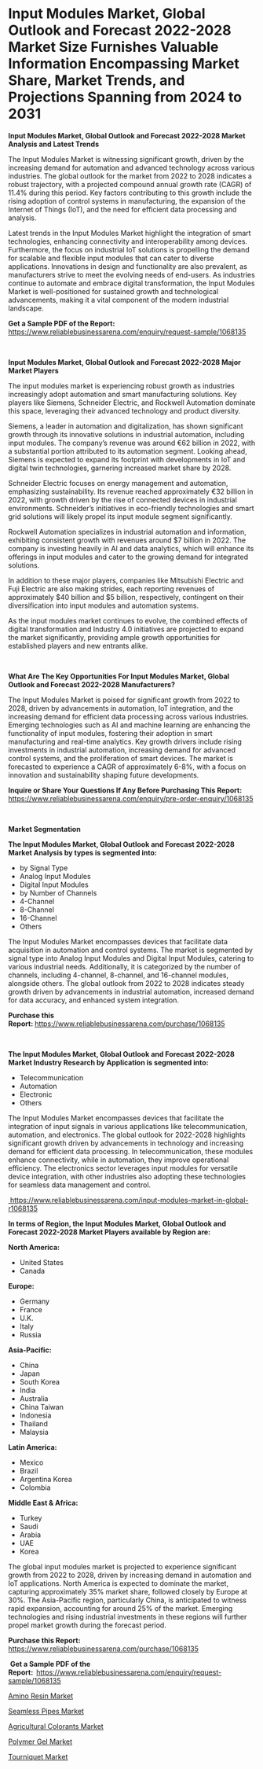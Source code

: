 <p><h1>Input Modules Market, Global Outlook and Forecast 2022-2028 Market Size Furnishes Valuable Information Encompassing Market Share, Market Trends, and Projections Spanning from 2024 to 2031</h1></p><p><strong>Input Modules Market, Global Outlook and Forecast 2022-2028 Market Analysis and Latest Trends</strong></p>
<p><p>The Input Modules Market is witnessing significant growth, driven by the increasing demand for automation and advanced technology across various industries. The global outlook for the market from 2022 to 2028 indicates a robust trajectory, with a projected compound annual growth rate (CAGR) of 11.4% during this period. Key factors contributing to this growth include the rising adoption of control systems in manufacturing, the expansion of the Internet of Things (IoT), and the need for efficient data processing and analysis.</p><p>Latest trends in the Input Modules Market highlight the integration of smart technologies, enhancing connectivity and interoperability among devices. Furthermore, the focus on industrial IoT solutions is propelling the demand for scalable and flexible input modules that can cater to diverse applications. Innovations in design and functionality are also prevalent, as manufacturers strive to meet the evolving needs of end-users. As industries continue to automate and embrace digital transformation, the Input Modules Market is well-positioned for sustained growth and technological advancements, making it a vital component of the modern industrial landscape.</p></p>
<p><strong>Get a Sample PDF of the Report:&nbsp;</strong> <a href="https://www.reliablebusinessarena.com/enquiry/request-sample/1068135?utm_campaign=1932&utm_medium=2&utm_source=Github&utm_content=ia&utm_term=26122024&utm_id=input-modules-market-global-outlook-and-forecast-2022-2028">https://www.reliablebusinessarena.com/enquiry/request-sample/1068135</a></p>
<p>&nbsp;</p>
<p><strong>Input Modules Market, Global Outlook and Forecast 2022-2028 Major Market Players</strong></p>
<p><p>The input modules market is experiencing robust growth as industries increasingly adopt automation and smart manufacturing solutions. Key players like Siemens, Schneider Electric, and Rockwell Automation dominate this space, leveraging their advanced technology and product diversity.</p><p>Siemens, a leader in automation and digitalization, has shown significant growth through its innovative solutions in industrial automation, including input modules. The company’s revenue was around €62 billion in 2022, with a substantial portion attributed to its automation segment. Looking ahead, Siemens is expected to expand its footprint with developments in IoT and digital twin technologies, garnering increased market share by 2028.</p><p>Schneider Electric focuses on energy management and automation, emphasizing sustainability. Its revenue reached approximately €32 billion in 2022, with growth driven by the rise of connected devices in industrial environments. Schneider’s initiatives in eco-friendly technologies and smart grid solutions will likely propel its input module segment significantly.</p><p>Rockwell Automation specializes in industrial automation and information, exhibiting consistent growth with revenues around $7 billion in 2022. The company is investing heavily in AI and data analytics, which will enhance its offerings in input modules and cater to the growing demand for integrated solutions.</p><p>In addition to these major players, companies like Mitsubishi Electric and Fuji Electric are also making strides, each reporting revenues of approximately $40 billion and $5 billion, respectively, contingent on their diversification into input modules and automation systems.</p><p>As the input modules market continues to evolve, the combined effects of digital transformation and Industry 4.0 initiatives are projected to expand the market significantly, providing ample growth opportunities for established players and new entrants alike.</p></p>
<p>&nbsp;</p>
<p><strong>What Are The Key Opportunities For Input Modules Market, Global Outlook and Forecast 2022-2028 Manufacturers?</strong></p>
<p><p>The Input Modules Market is poised for significant growth from 2022 to 2028, driven by advancements in automation, IoT integration, and the increasing demand for efficient data processing across various industries. Emerging technologies such as AI and machine learning are enhancing the functionality of input modules, fostering their adoption in smart manufacturing and real-time analytics. Key growth drivers include rising investments in industrial automation, increasing demand for advanced control systems, and the proliferation of smart devices. The market is forecasted to experience a CAGR of approximately 6-8%, with a focus on innovation and sustainability shaping future developments.</p></p>
<p><strong>Inquire or Share Your Questions If Any Before Purchasing This Report:</strong> <a href="https://www.reliablebusinessarena.com/enquiry/pre-order-enquiry/1068135?utm_campaign=1932&utm_medium=2&utm_source=Github&utm_content=ia&utm_term=26122024&utm_id=input-modules-market-global-outlook-and-forecast-2022-2028">https://www.reliablebusinessarena.com/enquiry/pre-order-enquiry/1068135</a></p>
<p>&nbsp;</p>
<p><strong>Market Segmentation</strong></p>
<p><strong>The Input Modules Market, Global Outlook and Forecast 2022-2028 Market Analysis by types is segmented into:</strong></p>
<p><ul><li>by Signal Type</li><li>Analog Input Modules</li><li>Digital Input Modules</li><li>by Number of Channels</li><li>4-Channel</li><li>8-Channel</li><li>16-Channel</li><li>Others</li></ul></p>
<p><p>The Input Modules Market encompasses devices that facilitate data acquisition in automation and control systems. The market is segmented by signal type into Analog Input Modules and Digital Input Modules, catering to various industrial needs. Additionally, it is categorized by the number of channels, including 4-channel, 8-channel, and 16-channel modules, alongside others. The global outlook from 2022 to 2028 indicates steady growth driven by advancements in industrial automation, increased demand for data accuracy, and enhanced system integration.</p></p>
<p><strong>Purchase this Report:&nbsp;</strong><a href="https://www.reliablebusinessarena.com/purchase/1068135?utm_campaign=1932&utm_medium=2&utm_source=Github&utm_content=ia&utm_term=26122024&utm_id=input-modules-market-global-outlook-and-forecast-2022-2028">https://www.reliablebusinessarena.com/purchase/1068135</a></p>
<p>&nbsp;</p>
<p><strong>The Input Modules Market, Global Outlook and Forecast 2022-2028 Market Industry Research by Application is segmented into:</strong></p>
<p><ul><li>Telecommunication</li><li>Automation</li><li>Electronic</li><li>Others</li></ul></p>
<p><p>The Input Modules Market encompasses devices that facilitate the integration of input signals in various applications like telecommunication, automation, and electronics. The global outlook for 2022-2028 highlights significant growth driven by advancements in technology and increasing demand for efficient data processing. In telecommunication, these modules enhance connectivity, while in automation, they improve operational efficiency. The electronics sector leverages input modules for versatile device integration, with other industries also adopting these technologies for seamless data management and control.</p></p>
<p><a href="https://www.reliablebusinessarena.com/input-modules-market-in-global-r1068135?utm_campaign=1932&utm_medium=2&utm_source=Github&utm_content=ia&utm_term=26122024&utm_id=input-modules-market-global-outlook-and-forecast-2022-2028">&nbsp;https://www.reliablebusinessarena.com/input-modules-market-in-global-r1068135</a></p>
<p><strong>In terms of Region, the Input Modules Market, Global Outlook and Forecast 2022-2028 Market Players available by Region are:</strong></p>
<p>
    <p> <strong> North America: </strong>
        <ul>
            <li>United States</li>
            <li>Canada</li>
        </ul>
        </p> 
    <p> <strong> Europe: </strong>
        <ul>
            <li>Germany</li>
            <li>France</li>
            <li>U.K.</li>
            <li>Italy</li>
            <li>Russia</li>
        </ul>
        </p> 
    <p> <strong> Asia-Pacific: </strong>
        <ul>
            <li>China</li>
            <li>Japan</li>
            <li>South Korea</li>
            <li>India</li>
            <li>Australia</li>
            <li>China Taiwan</li>
            <li>Indonesia</li>
            <li>Thailand</li>
            <li>Malaysia</li>
        </ul>
        </p> 
    <p> <strong> Latin America: </strong>
        <ul>
            <li>Mexico</li>
            <li>Brazil</li>
            <li>Argentina Korea</li>
            <li>Colombia</li>
        </ul>
        </p> 
    <p> <strong> Middle East & Africa: </strong>
        <ul>
            <li>Turkey</li>
            <li>Saudi</li>
            <li>Arabia</li>
            <li>UAE</li>
            <li>Korea</li>
        </ul>
    </p>
    </p>
<p><p>The global input modules market is projected to experience significant growth from 2022 to 2028, driven by increasing demand in automation and IoT applications. North America is expected to dominate the market, capturing approximately 35% market share, followed closely by Europe at 30%. The Asia-Pacific region, particularly China, is anticipated to witness rapid expansion, accounting for around 25% of the market. Emerging technologies and rising industrial investments in these regions will further propel market growth during the forecast period.</p></p>
<p><strong>Purchase this Report: </strong><a href="https://www.reliablebusinessarena.com/purchase/1068135?utm_campaign=1932&utm_medium=2&utm_source=Github&utm_content=ia&utm_term=26122024&utm_id=input-modules-market-global-outlook-and-forecast-2022-2028">https://www.reliablebusinessarena.com/purchase/1068135</a></p>
<p>&nbsp;<strong>Get a Sample PDF of the Report:&nbsp;&nbsp;</strong><a href="https://www.reliablebusinessarena.com/enquiry/request-sample/1068135?utm_campaign=1932&utm_medium=2&utm_source=Github&utm_content=ia&utm_term=26122024&utm_id=input-modules-market-global-outlook-and-forecast-2022-2028">https://www.reliablebusinessarena.com/enquiry/request-sample/1068135</a></p>
<p><strong></strong></p>
<p><p><a href="https://www.linkedin.com/pulse/a-mkt-nova-vc8zf?utm_campaign=1932&utm_medium=2&utm_source=Github&utm_content=ia&utm_term=26122024&utm_id=input-modules-market-global-outlook-and-forecast-2022-2028">Amino Resin Market</a></p><p><a href="https://www.linkedin.com/pulse/seamless-pipes-market-growth-study-provides-comprehensive-ojgvf?utm_campaign=1932&utm_medium=2&utm_source=Github&utm_content=ia&utm_term=26122024&utm_id=input-modules-market-global-outlook-and-forecast-2022-2028">Seamless Pipes Market</a></p><p><a href="https://www.linkedin.com/pulse/determining-agricultural-colorantsmarket-size-trends-projected-2alof?utm_campaign=1932&utm_medium=2&utm_source=Github&utm_content=ia&utm_term=26122024&utm_id=input-modules-market-global-outlook-and-forecast-2022-2028">Agricultural Colorants Market</a></p><p><a href="https://www.linkedin.com/pulse/p-factrackr-ho6he?utm_campaign=1932&utm_medium=2&utm_source=Github&utm_content=ia&utm_term=26122024&utm_id=input-modules-market-global-outlook-and-forecast-2022-2028">Polymer Gel Market</a></p><p><a href="https://www.linkedin.com/pulse/global-tourniquet-market-trends-applications-forecast-4kwwf?utm_campaign=1932&utm_medium=2&utm_source=Github&utm_content=ia&utm_term=26122024&utm_id=input-modules-market-global-outlook-and-forecast-2022-2028">Tourniquet Market</a></p></p>